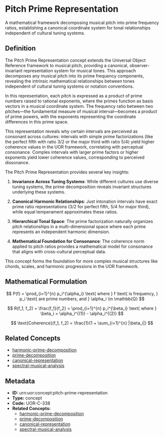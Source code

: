 # Pitch Prime Representation

A mathematical framework decomposing musical pitch into prime frequency ratios, establishing a canonical coordinate system for tonal relationships independent of cultural tuning systems.

## Definition

The Pitch Prime Representation concept extends the Universal Object Reference framework to musical pitch, providing a canonical, observer-invariant representation system for musical tones. This approach decomposes any musical pitch into its prime frequency components, revealing the intrinsic mathematical relationships between tones independent of cultural tuning systems or notation conventions.

In this representation, each pitch is expressed as a product of prime numbers raised to rational exponents, where the primes function as basis vectors in a musical coordinate system. The frequency ratio between two pitches—the fundamental measure of musical interval—becomes a product of prime powers, with the exponents representing the coordinate differences in this prime space.

This representation reveals why certain intervals are perceived as consonant across cultures: intervals with simple prime factorizations (like the perfect fifth with ratio 3/2 or the major third with ratio 5/4) yield higher coherence values in the UOR framework, correlating with perceptual consonance. Complex intervals with larger prime factors or higher exponents yield lower coherence values, corresponding to perceived dissonance.

The Pitch Prime Representation provides several key insights:

1. **Invariance Across Tuning Systems**: While different cultures use diverse tuning systems, the prime decomposition reveals invariant structures underlying these systems.

2. **Canonical Harmonic Relationships**: Just intonation intervals have exact prime ratio representations (3/2 for perfect fifth, 5/4 for major third), while equal temperament approximates these ratios.

3. **Hierarchical Tonal Space**: The prime factorization naturally organizes pitch relationships in a multi-dimensional space where each prime represents an independent harmonic dimension.

4. **Mathematical Foundation for Consonance**: The coherence norm applied to pitch ratios provides a mathematical model for consonance that aligns with cross-cultural perceptual data.

This concept forms the foundation for more complex musical structures like chords, scales, and harmonic progressions in the UOR framework.

## Mathematical Formulation

$$
P(f) = \prod_{i=1}^{n} p_i^{\alpha_i} \text{ where } f \text{ is frequency, } p_i \text{ are prime numbers, and } \alpha_i \in \mathbb{Q}
$$

$$
R(f_1, f_2) = \frac{f_1}{f_2} = \prod_{i=1}^{n} p_i^{\beta_i} \text{ where } \beta_i = \alpha_i^{(1)} - \alpha_i^{(2)}
$$

$$
\text{Coherence}(f_1, f_2) = \frac{1}{1 + \sum_{i=1}^{n} |\beta_i|}
$$

## Related Concepts

- [harmonic-prime-decomposition](./harmonic-prime-decomposition.md)
- [prime-decomposition](./prime-decomposition.md)
- [canonical-representation](./canonical-representation.md)
- [spectral-musical-analysis](./spectral-musical-analysis.md)

## Metadata

- **ID:** urn:uor:concept:pitch-prime-representation
- **Type:** concept
- **Code:** UOR-C-338
- **Related Concepts:**
  - [harmonic-prime-decomposition](./harmonic-prime-decomposition.md)
  - [prime-decomposition](./prime-decomposition.md)
  - [canonical-representation](./canonical-representation.md)
  - [spectral-musical-analysis](./spectral-musical-analysis.md)
